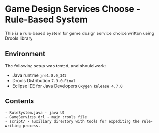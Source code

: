 # Game Design Services Choose - Rule-Based System

This is a rule-based system for game design service choice written using Drools library

## Environment

The following setup was tested, and should work:

- Java runtime `jre1.8.0_341`
- Drools Distribution `7.3.0.Final`
- Eclipse IDE for Java Developers `Oxygen Release 4.7.0`

## Contents

```
- RuleSystem.java - java UI
- GameServices.drl - main drools file
- script/ - auxiliary directory with tools for expediting the rule-writing process.
